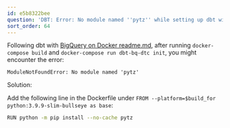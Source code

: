 ```yaml
---
id: e5b8322bee
question: 'DBT: Error: No module named ''pytz'' while setting up dbt with docker'
sort_order: 64
---
```


Following dbt with [BigQuery on Docker readme.md](https://github.com/DataTalksClub/data-engineering-zoomcamp/blob/main/04-analytics-engineering/docker_setup/README.md), after running `docker-compose build` and `docker-compose run dbt-bq-dtc init`, you might encounter the error:

```
ModuleNotFoundError: No module named 'pytz'
```

Solution:

Add the following line in the Dockerfile under `FROM --platform=$build_for python:3.9.9-slim-bullseye as base`:

```bash
RUN python -m pip install --no-cache pytz
```